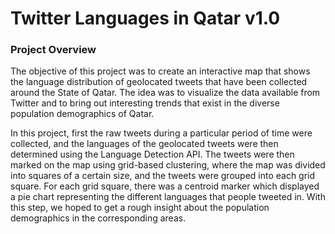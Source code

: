 Twitter Languages in Qatar v1.0
==========================

<h3>Project Overview</h3>

The objective of this project was to create an interactive map that shows the language distribution of geolocated tweets that have been collected around the State of Qatar. The idea was to visualize the data available from Twitter and to bring out interesting trends that exist in the diverse population demographics of Qatar.

In this project, first the raw tweets during a particular period of time were collected, and the languages of the geolocated tweets were then determined using the Language Detection API. The tweets were then marked on the map using grid-based clustering, where the map was divided into squares of a certain size, and the tweets were grouped into each grid square. For each grid square, there was a centroid marker which displayed a pie chart representing the different languages that people tweeted in. With this step, we hoped to get a rough insight about the population demographics in the corresponding areas.
